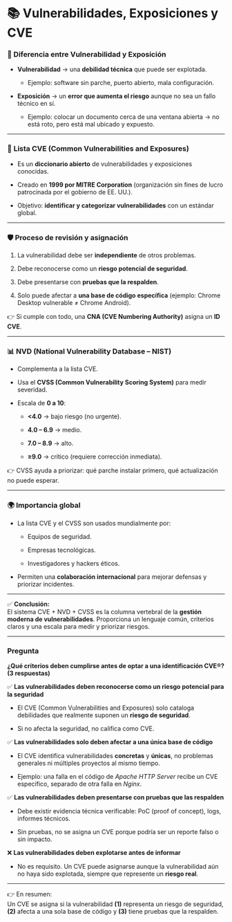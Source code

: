 
# 📚 Vulnerabilidades, Exposiciones y CVE

### 🔑 Diferencia entre **Vulnerabilidad** y **Exposición**

- **Vulnerabilidad** → una **debilidad técnica** que puede ser explotada.
    
    - Ejemplo: software sin parche, puerto abierto, mala configuración.
        
- **Exposición** → un **error que aumenta el riesgo** aunque no sea un fallo técnico en sí.
    
    - Ejemplo: colocar un documento cerca de una ventana abierta → no está roto, pero está mal ubicado y expuesto.
        

---

### 📖 **Lista CVE (Common Vulnerabilities and Exposures)**

- Es un **diccionario abierto** de vulnerabilidades y exposiciones conocidas.
    
- Creado en **1999 por MITRE Corporation** (organización sin fines de lucro patrocinada por el gobierno de EE. UU.).
    
- Objetivo: **identificar y categorizar vulnerabilidades** con un estándar global.
    

---

### 🛡️ **Proceso de revisión y asignación**

1. La vulnerabilidad debe ser **independiente** de otros problemas.
    
2. Debe reconocerse como un **riesgo potencial de seguridad**.
    
3. Debe presentarse con **pruebas que la respalden**.
    
4. Solo puede afectar a **una base de código específica** (ejemplo: Chrome Desktop vulnerable ≠ Chrome Android).
    

👉 Si cumple con todo, una **CNA (CVE Numbering Authority)** asigna un **ID CVE**.

---

### 📊 **NVD (National Vulnerability Database – NIST)**

- Complementa a la lista CVE.
    
- Usa el **CVSS (Common Vulnerability Scoring System)** para medir severidad.
    
- Escala de **0 a 10**:
    
    - **<4.0** → bajo riesgo (no urgente).
        
    - **4.0 – 6.9** → medio.
        
    - **7.0 – 8.9** → alto.
        
    - **≥9.0** → crítico (requiere corrección inmediata).
        

👉 CVSS ayuda a priorizar: qué parche instalar primero, qué actualización no puede esperar.

---

### 🌍 **Importancia global**

- La lista CVE y el CVSS son usados mundialmente por:
    
    - Equipos de seguridad.
        
    - Empresas tecnológicas.
        
    - Investigadores y hackers éticos.
        
- Permiten una **colaboración internacional** para mejorar defensas y priorizar incidentes.
    

---

✅ **Conclusión:**  
El sistema CVE + NVD + CVSS es la columna vertebral de la **gestión moderna de vulnerabilidades**. Proporciona un lenguaje común, criterios claros y una escala para medir y priorizar riesgos.

---

### **Pregunta**

**¿Qué criterios deben cumplirse antes de optar a una identificación CVE®? (3 respuestas)**

✅ **Las vulnerabilidades deben reconocerse como un riesgo potencial para la seguridad**

- El CVE (Common Vulnerabilities and Exposures) solo cataloga debilidades que realmente suponen un **riesgo de seguridad**.
    
- Si no afecta la seguridad, no califica como CVE.
    

✅ **Las vulnerabilidades solo deben afectar a una única base de código**

- El CVE identifica vulnerabilidades **concretas** y **únicas**, no problemas generales ni múltiples proyectos al mismo tiempo.
    
- Ejemplo: una falla en el código de _Apache HTTP Server_ recibe un CVE específico, separado de otra falla en _Nginx_.
    

✅ **Las vulnerabilidades deben presentarse con pruebas que las respalden**

- Debe existir evidencia técnica verificable: PoC (proof of concept), logs, informes técnicos.
    
- Sin pruebas, no se asigna un CVE porque podría ser un reporte falso o sin impacto.
    

❌ **Las vulnerabilidades deben explotarse antes de informar**

- No es requisito. Un CVE puede asignarse aunque la vulnerabilidad aún no haya sido explotada, siempre que represente un **riesgo real**.
    

---

👉 En resumen:  
Un CVE se asigna si la vulnerabilidad **(1)** representa un riesgo de seguridad, **(2)** afecta a una sola base de código y **(3)** tiene pruebas que la respalden.

